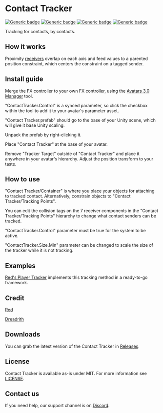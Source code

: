 # Contact Tracker
  
[![Generic badge](https://img.shields.io/badge/Unity-2019.4.31f1-informational.svg)](https://unity3d.com/unity/whats-new/2019.4.31)
[![Generic badge](https://img.shields.io/badge/SDK-AvatarSDK3-informational.svg)](https://vrchat.com/home/download)
[![Generic badge](https://img.shields.io/badge/License-MIT-informational.svg)](https://github.com/VRLabs/Contact-Tracker/blob/main/LICENSE)
[![Generic badge](https://img.shields.io/github/downloads/VRLabs/Contact-Tracker/total?label=Downloads)](https://github.com/VRLabs/Contact-Tracker/releases/latest)

Tracking for contacts, by contacts.

## How it works

Proximity [receivers](https://docs.vrchat.com/docs/contacts) overlap on each axis and feed values to a parented position constraint, which centers the constraint on a tagged sender.

## Install guide

Merge the FX controller to your own FX controller, using the [Avatars 3.0 Manager](https://github.com/VRLabs/Avatars-3.0-Manager) tool.

"ContactTracker.Control" is a synced parameter, so click the checkbox within the tool to add it to your avatar's parameter asset. 

"Contact Tracker.prefab" should go to the base of your Unity scene, which will give it base Unity scaling.

Unpack the prefab by right-clicking it.

Place "Contact Tracker" at the base of your avatar.

Remove "Tracker Target" outside of "Contact Tracker" and place it anywhere in your avatar's hierarchy. Adjust the position transform to your taste.

## How to use

"Contact Tracker/Container" is where you place your objects for attaching to tracked contact. Alternatively, constrain objects to "Contact Tracker/Tracking Points".

You can edit the collision tags on the 7 receiver components in the "Contact Tracker/Tracking Points" hierarchy to change what contact senders can be tracked.

"ContactTracker.Control" parameter must be true for the system to be active.

"ContactTracker.Size.Min" parameter can be changed to scale the size of the tracker while it is not tracking.

## Examples

[Red's Player Tracker](https://github.com/hfcRed/Player-Tracker) implements this tracking method in a ready-to-go framework.

## Credit

[Red](https://github.com/hfcRed)

[Dreadrith](https://github.com/Dreadrith)

## Downloads

You can grab the latest version of the Contact Tracker in [Releases](https://github.com/VRLabs/Contact-Tracker/releases/latest).

## License

Contact Tracker is available as-is under MIT. For more information see [LICENSE](https://github.com/VRLabs/Contact-Tracker/blob/main/LICENSE).

## Contact us

If you need help, our support channel is on [Discord](https://discord.vrlabs.dev).
